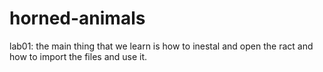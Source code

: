 # horned-animals

lab01: the main thing that we learn is how to inestal and open the ract and how to import the files and use it. 
 
